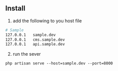 ## Install

1. add the following to you host file

```bash
# Sample
127.0.0.1   sample.dev
127.0.0.1   cms.sample.dev
127.0.0.1   api.sample.dev
```

2. run the sever

`php artisan serve --host=sample.dev --port=8000`

